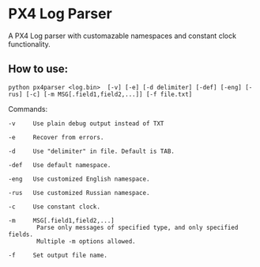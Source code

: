 # PX4 Log Parser
A PX4 Log parser with customazable namespaces and constant clock functionality.

## How to use:
    python px4parser <log.bin>  [-v] [-e] [-d delimiter] [-def] [-eng] [-rus] [-c] [-m MSG[.field1,field2,...]] [-f file.txt]
Commands:

    -v     Use plain debug output instead of TXT
     
    -e     Recover from errors.
    
    -d     Use "delimiter" in file. Default is TAB.
    
    -def   Use default namespace.

    -eng   Use customized English namespace.

    -rus   Use customized Russian namespace.
    
    -c     Use constant clock.
    
    -m     MSG[.field1,field2,...]
            Parse only messages of specified type, and only specified fields.
            Multiple -m options allowed.

    -f     Set output file name.
